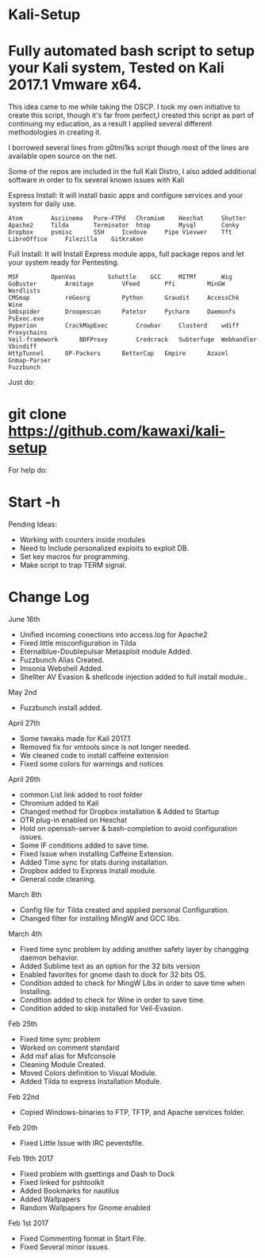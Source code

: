 # Kali-Setup

# Fully automated bash script to setup your Kali system, Tested on Kali 2017.1 Vmware x64.

This idea came to me while taking the OSCP.  I took my own initiative to create this script, though it's far from perfect,I created this script as part of continuing my education, as a result I applied several different methodologies in creating it.

I borrowed several lines from g0tmi1ks script though most of the lines are available open source on the net.


Some of the repos are included in the full Kali Distro, I also added additional software in order to fix several known issues with Kali


Express Install: It will install basic apps and configure services and your system for daily use.

	Atom  	   	Asciinema	Pure-FTPd	Chromium 	Hexchat   	Shutter
	Apache2		Tilda		Terminator 	htop 		Mysql		Conky 		
	Dropbox 	psmisc 		SSH		Icedove   	Pipe Vievwer 	Tft
	LibreOffice     Filezilla    Gitkraken


Full Install: It will Install Express module apps, full package repos and let your system ready for Pentesting.

	MSF			OpenVas			Sshuttle	GCC		MITMf 		Wig
	GoBuster		Armitage		VFeed 		Pfi 		MinGW 		Wordlists
	CMSmap 			reGeorg 		Python		Graudit 	AccessChk	Wine
	Smbspider		Droopescan		Patetor		Pycharm		Daemonfs 	PsExec.exe
	Hyperion 		CrackMapExec		Crowbar	 	Clusterd 	wdiff		Proxychains
	Veil-framework		BDFProxy		Credcrack	Subterfuge 	Webhandler 	Vbindiff
	HttpTunnel		OP-Packers 		BetterCap	Empire		Azazel		Gnmap-Parser
	Fuzzbunch



Just do:

# git clone https://github.com/kawaxi/kali-setup

For help do:

# Start -h



Pending Ideas:
* Working with counters inside modules
* Need to Include personalized exploits to exploit DB.
* Set key macros for programming.  
* Make script to trap TERM signal.


# Change Log

June 16th
* Unified incoming conections into access.log for Apache2
*	Fixed little misconfiguration in Tilda
* Eternalblue-Doublepulsar Metasploit module Added.
* Fuzzbunch Alias Created.
* Imsonia Webshell Added.
* Shellter AV Evasion & shellcode injection added to full install module..

May 2nd
* Fuzzbunch install added.

April 27th
* Some tweaks made for Kali 2017.1
* Removed fix for vmtools since is not longer needed.
* We cleaned code to install caffeine extension
* Fixed some colors for warnings and notices


April 26th
* common List link added to root folder
* Chromium added to Kali
* Changed method for Dropbox installation & Added to Startup
* OTR plug-in  enabled on Hexchat
* Hold on openssh-server & bash-completion to avoid configuration issues.
* Some IF conditions added to save time.
* Fixed Issue when installing Caffeine Extension.
* Added Time sync for stats during installation.
* Dropbox added to Express Install module.
* General code cleaning.

March 8th
* Config file for Tilda created and applied personal Configuration.
* Changed filter for installing MingW and GCC libs.

March 4th
* Fixed time sync problem by adding another safety layer by changging daemon behavior.
* Added Sublime text as an option for the 32 bits version
* Enabled favorites for gnome dash to dock for 32 bits OS.
* Condition added to check for MingW Libs in order to save time when Installing.
* Condition added to check for Wine in order to save time.
* Condition added to skip installed for Veil-Evasion.

Feb 25th
* Fixed time sync problem
* Worked on comment standard
* Add msf alias for Msfconsole
* Cleaning Module Created.
* Moved Colors definition to Visual Module.
* Added Tilda to express Installation Module.

Feb 22nd
* Copied Windows-binaries to FTP, TFTP, and Apache services folder.

Feb 20th
* Fixed Little Issue with IRC peventsfile.

Feb 19th 2017
* Fixed problem with  gsettings and Dash to Dock
* Fixed linked for pshtoolkit
* Added Bookmarks for nautilus
* Added Wallpapers
* Random Wallpapers for Gnome enabled

Feb 1st 2017
* Fixed Commenting format in Start File.
* Fixed Several minor issues.

